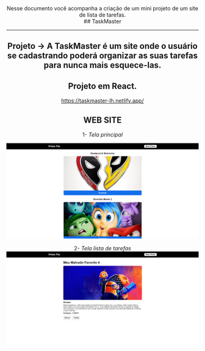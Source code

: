 <div align= center>
  Nesse documento você acompanha a criação de um mini projeto de um site de lista de tarefas.
<div/>
## TaskMaster
<hr/>

## Projeto -> A TaskMaster é um site onde o usuário se cadastrando poderá organizar as suas tarefas para nunca mais esquece-las.
## Projeto em React.
https://taskmaster-lh.netlify.app/

## WEB SITE
1- *Tela principal*

![Tela Principal](https://github.com/Luizynhoo/Prime_Flix/blob/main/img/Principal.png)

2- *Tela lista de tarefas*
![Tela informativa dos filmes](https://github.com/Luizynhoo/Prime_Flix/blob/main/img/informativo.png)
